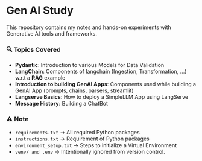 # Gen AI Study

This repository contains my notes and hands-on experiments with Generative AI tools and frameworks.

### 🔍 Topics Covered
- **Pydantic**: Introduction to various Models for Data Validation
- **LangChain**: Components of langchain (Ingestion, Transformation, ...) w.r.t a **RAG** example
- **Introduction to building GenAI Apps**: Components used while building a GenAI App (prompts, chains, parsers, streamlit)
- **Langserve Basics**: How to deploy a SimpleLLM App using LangServe
- **Message History**: Building a ChatBot 


### ⚠️ Note
- `requirements.txt` → All required Python packages
- `instructions.txt` → Requirement of Python packages
- `environment_setup.txt` → Steps to initialize a Virtual Environment
- `venv/ and .env` → Intentionally ignored from version control.
